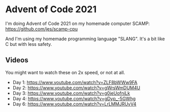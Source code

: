 # Advent of Code 2021

I'm doing Advent of Code 2021 on my homemade computer SCAMP: https://github.com/jes/scamp-cpu

And I'm using my homemade programming language "SLANG". It's a bit like C but with less safety.

## Videos

You might want to watch these on 2x speed, or not at all.

 * Day 1: https://www.youtube.com/watch?v=ZLF8bWWw9FA
 * Day 2: https://www.youtube.com/watch?v=gWrsWmDUM4U
 * Day 3: https://www.youtube.com/watch?v=g0jeUofniLk
 * Day 4: https://www.youtube.com/watch?v=gDyp_-5GWhg
 * Day 6: https://www.youtube.com/watch?v=LrLMMJRUvV4
